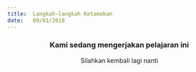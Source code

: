 ```yaml
---
title:  Langkah-langkah Ketamakan
date:   09/01/2018
---
```


### <center>Kami sedang mengerjakan pelajaran ini</center>
<center>Silahkan kembali lagi nanti</center>